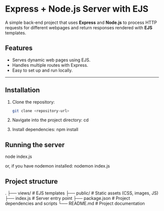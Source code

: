 # Express + Node.js Server with EJS

A simple back-end project that uses **Express** and **Node.js** to process HTTP requests for different webpages and return responses rendered with **EJS** templates.

## Features
- Serves dynamic web pages using EJS.
- Handles multiple routes with Express.
- Easy to set up and run locally.

---

## Installation

1. Clone the repository:
   ```bash
   git clone <repository-url>

2. Navigate into the project directory:
  cd <project-folder>

3. Install dependencies:
    npm install

## Running the server

node index.js

or, if you have nodemon installed:
nodemon index.js

## Project structure
.
├── views/             # EJS templates
├── public/            # Static assets (CSS, images, JS)
├── index.js           # Server entry point
├── package.json       # Project dependencies and scripts
└── README.md          # Project documentation
